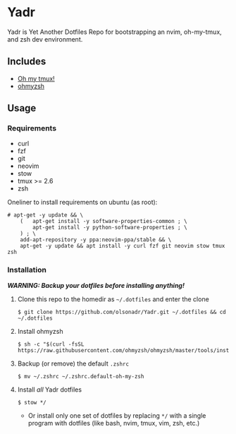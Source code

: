 # Yadr
Yadr is Yet Another Dotfiles Repo for bootstrapping an nvim, oh-my-tmux, and zsh dev environment.

## Includes
- [Oh my tmux!](https://github.com/gpakosz/.tmux)
- [ohmyzsh](https://github.com/ohmyzsh/ohmyzsh)

## Usage
### Requirements
- curl
- fzf
- git
- neovim
- stow
- tmux >= 2.6
- zsh

Oneliner to install requirements on ubuntu (as root):
```console
# apt-get -y update && \
    (   apt-get install -y software-properties-common ; \
        apt-get install -y python-software-properties ; \
    ) ; \
    add-apt-repository -y ppa:neovim-ppa/stable && \
    apt-get -y update && apt install -y curl fzf git neovim stow tmux zsh
```

### Installation
***WARNING: Backup your dotfiles before installing anything!***

1. Clone this repo to the homedir as `~/.dotfiles` and enter the clone
    ```console
    $ git clone https://github.com/olsonadr/Yadr.git ~/.dotfiles && cd ~/.dotfiles
    ```
2. Install ohmyzsh
    ```console
    $ sh -c "$(curl -fsSL https://raw.githubusercontent.com/ohmyzsh/ohmyzsh/master/tools/install.sh)"
    ```
3. Backup (or remove) the default `.zshrc`
    ```console
    $ mv ~/.zshrc ~/.zshrc.default-oh-my-zsh
    ```
4. Install *all* Yadr dotfiles
    ```console
    $ stow */
    ```
    - Or install only one set of dotfiles by replacing `*/` with a single program with dotfiles (like bash, nvim, tmux, vim, zsh, etc.)

